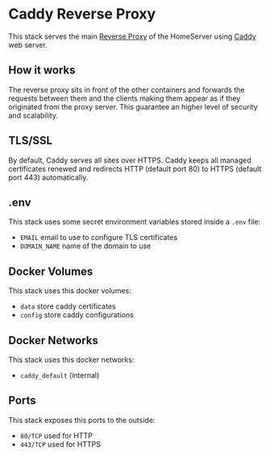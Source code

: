 # Caddy Reverse Proxy

This stack serves the main [Reverse Proxy](https://en.wikipedia.org/wiki/Reverse_proxy) of the HomeServer using [Caddy](https://caddyserver.com/) web server.

## How it works

The reverse proxy sits in front of the other containers and forwards the requests between them and the clients making them appear as if they originated from the proxy server.
This guarantee an higher level of security and scalability.

## TLS/SSL

By default, Caddy serves all sites over HTTPS.
Caddy keeps all managed certificates renewed and redirects HTTP (default port 80) to HTTPS (default port 443) automatically.

## .env

This stack uses some secret environment variables stored inside a `.env` file:

- `EMAIL` email to use to configure TLS certificates
- `DOMAIN_NAME` name of the domain to use

## Docker Volumes

This stack uses this docker volumes:

- `data` store caddy certificates
- `config` store caddy configurations

## Docker Networks

This stack uses this docker networks:

- `caddy_default` (internal)

## Ports

This stack exposes this ports to the outside:

- `80/TCP` used for HTTP
- `443/TCP` used for HTTPS

